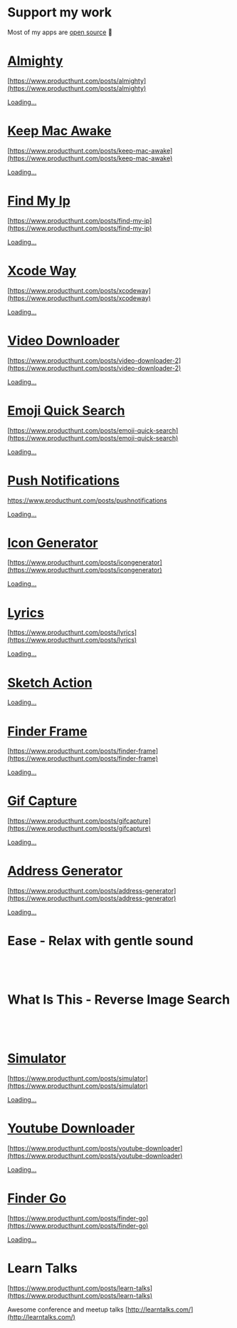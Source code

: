 # Support my work

Most of my apps are [open source](https://github.com/onmyway133) 🤘

# [Almighty](https://gum.co/lbZCs)
[https://www.producthunt.com/posts/almighty](https://www.producthunt.com/posts/almighty)

<script src="https://gumroad.com/js/gumroad-embed.js"></script>
<div class="gumroad-product-embed" data-gumroad-product-id="lbZCs"><a href="https://gumroad.com/l/lbZCs">Loading...</a></div>

# [Keep Mac Awake](https://gum.co/fAQFY)
[https://www.producthunt.com/posts/keep-mac-awake](https://www.producthunt.com/posts/keep-mac-awake)

<script src="https://gumroad.com/js/gumroad-embed.js"></script>
<div class="gumroad-product-embed" data-gumroad-product-id="fAQFY"><a href="https://gumroad.com/l/fAQFY">Loading...</a></div>

# [Find My Ip](https://gum.co/EFihL)
[https://www.producthunt.com/posts/find-my-ip](https://www.producthunt.com/posts/find-my-ip)

<script src="https://gumroad.com/js/gumroad-embed.js"></script>
<div class="gumroad-product-embed" data-gumroad-product-id="EFihL"><a href="https://gumroad.com/l/EFihL">Loading...</a></div>

# [Xcode Way](https://github.com/onmyway133/XcodeWay/blob/master/README.md)
[https://www.producthunt.com/posts/xcodeway](https://www.producthunt.com/posts/xcodeway)

<script src="https://gumroad.com/js/gumroad-embed.js"></script>
<div class="gumroad-product-embed" data-gumroad-product-id="eXiul"><a href="https://gumroad.com/l/eXiul">Loading...</a></div>

# [Video Downloader](https://gum.co/ZIFZ)
[https://www.producthunt.com/posts/video-downloader-2](https://www.producthunt.com/posts/video-downloader-2)

<script src="https://gumroad.com/js/gumroad-embed.js"></script>
<div class="gumroad-product-embed" data-gumroad-product-id="ZIFZ"><a href="https://gumroad.com/l/ZIFZ">Loading...</a></div>

# [Emoji Quick Search](https://gum.co/jkZE)
[https://www.producthunt.com/posts/emoji-quick-search](https://www.producthunt.com/posts/emoji-quick-search)

<script src="https://gumroad.com/js/gumroad-embed.js"></script>
<div class="gumroad-product-embed" data-gumroad-product-id="jkZE"><a href="https://gumroad.com/l/jkZE">Loading...</a></div>

# [Push Notifications](https://github.com/onmyway133/PushNotifications/blob/master/README.md)
https://www.producthunt.com/posts/pushnotifications

<script src="https://gumroad.com/js/gumroad-embed.js"></script>
<div class="gumroad-product-embed" data-gumroad-product-id="rsjU"><a href="https://gumroad.com/l/rsjU">Loading...</a></div>

# [Icon Generator](https://github.com/onmyway133/IconGenerator/blob/master/README.md)
[https://www.producthunt.com/posts/icongenerator](https://www.producthunt.com/posts/icongenerator)

<script src="https://gumroad.com/js/gumroad-embed.js"></script>
<div class="gumroad-product-embed" data-gumroad-product-id="rwTsv"><a href="https://gumroad.com/l/rwTsv">Loading...</a></div>

# [Lyrics](https://github.com/onmyway133/Lyrics)
[https://www.producthunt.com/posts/lyrics](https://www.producthunt.com/posts/lyrics)

<script src="https://gumroad.com/js/gumroad-embed.js"></script>
<div class="gumroad-product-embed" data-gumroad-product-id="YjJG"><a href="https://gumroad.com/l/YjJG">Loading...</a></div>

# [Sketch Action](https://github.com/onmyway133/Sketch-Action/blob/master/README.md)

<script src="https://gumroad.com/js/gumroad-embed.js"></script>
<div class="gumroad-product-embed" data-gumroad-product-id="TDvkh"><a href="https://gumroad.com/l/TDvkh">Loading...</a></div>

# [Finder Frame](https://github.com/onmyway133/FinderFrame)
[https://www.producthunt.com/posts/finder-frame](https://www.producthunt.com/posts/finder-frame)

<script src="https://gumroad.com/js/gumroad-embed.js"></script>
<div class="gumroad-product-embed" data-gumroad-product-id="prnm" data-outbound-embed="true"><a href="https://gumroad.com/l/prnm">Loading...</a></div>

# [Gif Capture](https://github.com/onmyway133/GifCapture)
[https://www.producthunt.com/posts/gifcapture](https://www.producthunt.com/posts/gifcapture)

<script src="https://gumroad.com/js/gumroad-embed.js"></script>
<div class="gumroad-product-embed" data-gumroad-product-id="dNrD"><a href="https://gumroad.com/l/dNrD">Loading...</a></div>

# [Address Generator](https://github.com/onmyway133/AddressGenerator)
[https://www.producthunt.com/posts/address-generator](https://www.producthunt.com/posts/address-generator)

<script src="https://gumroad.com/js/gumroad-embed.js"></script>
<div class="gumroad-product-embed" data-gumroad-product-id="ixSBCP"><a href="https://gumroad.com/l/ixSBCP">Loading...</a></div>

# Ease - Relax with gentle sound

<a href="https://itunes.apple.com/us/app/ease-relax-with-gentle-sound/id1047250647?mt=8" style="display:inline-block;overflow:hidden;background:url(https://linkmaker.itunes.apple.com/en-us/badge-lrg.svg?releaseDate=2015-10-26&kind=iossoftware&bubble=ios_apps) no-repeat;width:135px;height:40px;"></a>

# What Is This - Reverse Image Search

<a href="https://itunes.apple.com/us/app/what-is-this-reverse-image-search/id1271235439?mt=8" style="display:inline-block;overflow:hidden;background:url(https://linkmaker.itunes.apple.com/en-us/badge-lrg.svg?releaseDate=2017-08-15&kind=iossoftware&bubble=ios_apps) no-repeat;width:135px;height:40px;"></a>

# [Simulator](https://github.com/onmyway133/Simulator)
[https://www.producthunt.com/posts/simulator](https://www.producthunt.com/posts/simulator)

<script src="https://gumroad.com/js/gumroad-embed.js"></script>
<div class="gumroad-product-embed" data-gumroad-product-id="SixPL"><a href="https://gumroad.com/l/SixPL">Loading...</a></div>

# [Youtube Downloader](https://github.com/onmyway133/YoutubeDownloader)
[https://www.producthunt.com/posts/youtube-downloader](https://www.producthunt.com/posts/youtube-downloader)

<script src="https://gumroad.com/js/gumroad-embed.js"></script>
<div class="gumroad-product-embed" data-gumroad-product-id="iNQFs"><a href="https://gumroad.com/l/iNQFs">Loading...</a></div>

# [Finder Go](https://github.com/onmyway133/FinderGo)
[https://www.producthunt.com/posts/finder-go](https://www.producthunt.com/posts/finder-go)

<script src="https://gumroad.com/js/gumroad-embed.js"></script>
<div class="gumroad-product-embed" data-gumroad-product-id="BNnzC"><a href="https://gumroad.com/l/BNnzC">Loading...</a></div>

# Learn Talks
[https://www.producthunt.com/posts/learn-talks](https://www.producthunt.com/posts/learn-talks)

Awesome conference and meetup talks [http://learntalks.com/](http://learntalks.com/)
